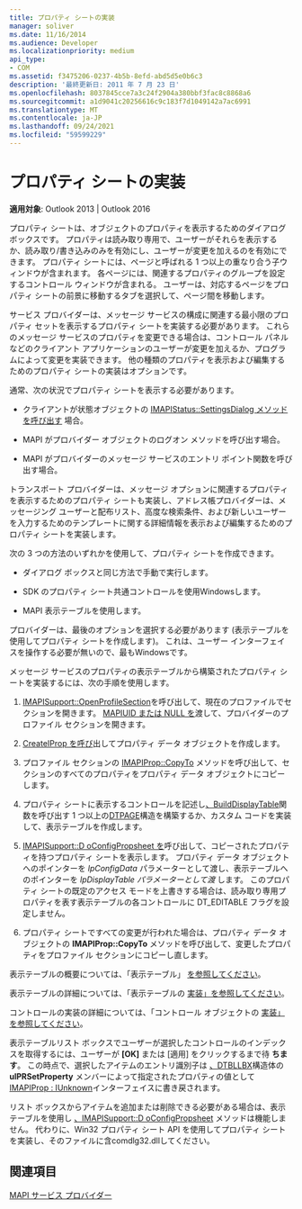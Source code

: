 ```yaml
---
title: プロパティ シートの実装
manager: soliver
ms.date: 11/16/2014
ms.audience: Developer
ms.localizationpriority: medium
api_type:
- COM
ms.assetid: f3475206-0237-4b5b-8efd-abd5d5e0b6c3
description: '最終更新日: 2011 年 7 月 23 日'
ms.openlocfilehash: 8037845cce7a3c24f2904a380bbf3fac8c8868a6
ms.sourcegitcommit: a1d9041c20256616c9c183f7d1049142a7ac6991
ms.translationtype: MT
ms.contentlocale: ja-JP
ms.lasthandoff: 09/24/2021
ms.locfileid: "59599229"
---
```

# <a name="property-sheet-implementation"></a>プロパティ シートの実装

  
  
**適用対象**: Outlook 2013 | Outlook 2016 
  
プロパティ シートは、オブジェクトのプロパティを表示するためのダイアログ ボックスです。 プロパティは読み取り専用で、ユーザーがそれらを表示するか、読み取り/書き込みのみを有効にし、ユーザーが変更を加えるのを有効にできます。 プロパティ シートには、ページと呼ばれる 1 つ以上の重なり合う子ウィンドウが含まれます。 各ページには、関連するプロパティのグループを設定するコントロール ウィンドウが含まれる。 ユーザーは、対応するページをプロパティ シートの前景に移動するタブを選択して、ページ間を移動します。
  
サービス プロバイダーは、メッセージ サービスの構成に関連する最小限のプロパティ セットを表示するプロパティ シートを実装する必要があります。 これらのメッセージ サービスのプロパティを変更できる場合は、コントロール パネルなどのクライアント アプリケーションのユーザーが変更を加えるか、プログラムによって変更を実装できます。 他の種類のプロパティを表示および編集するためのプロパティ シートの実装はオプションです。 
  
通常、次の状況でプロパティ シートを表示する必要があります。
  
- クライアントが状態オブジェクトの [IMAPIStatus::SettingsDialog メソッドを呼び出す](imapistatus-settingsdialog.md) 場合。 
    
- MAPI がプロバイダー オブジェクトのログオン メソッドを呼び出す場合。
    
- MAPI がプロバイダーのメッセージ サービスのエントリ ポイント関数を呼び出す場合。
    
トランスポート プロバイダーは、メッセージ オプションに関連するプロパティを表示するためのプロパティ シートも実装し、アドレス帳プロバイダーは、メッセージング ユーザーと配布リスト、高度な検索条件、および新しいユーザーを入力するためのテンプレートに関する詳細情報を表示および編集するためのプロパティ シートを実装します。
  
次の 3 つの方法のいずれかを使用して、プロパティ シートを作成できます。
  
- ダイアログ ボックスと同じ方法で手動で実行します。
    
- SDK のプロパティ シート共通コントロールを使用Windowsします。
    
- MAPI 表示テーブルを使用します。
    
プロバイダーは、最後のオプションを選択する必要があります (表示テーブルを使用してプロパティ シートを作成します)。 これは、ユーザー インターフェイスを操作する必要が無いので、最もWindowsです。 
  
メッセージ サービスのプロパティの表示テーブルから構築されたプロパティ シートを実装するには、次の手順を使用します。
  
1. [IMAPISupport::OpenProfileSection](imapisupport-openprofilesection.md)を呼び出して、現在のプロファイルでセクションを開きます。 [MAPIUID または NULL を](mapiuid.md)渡して、プロバイダーのプロファイル セクションを開きます。 
    
2. [CreateIProp を呼び](createiprop.md)出してプロパティ データ オブジェクトを作成します。 
    
3. プロファイル セクションの [IMAPIProp::CopyTo](imapiprop-copyto.md) メソッドを呼び出して、セクションのすべてのプロパティをプロパティ データ オブジェクトにコピーします。 
    
4. プロパティ シートに表示するコントロールを記述し[、BuildDisplayTable](builddisplaytable.md)関数を呼び出す 1 つ以上の[DTPAGE](dtpage.md)構造を構築するか、カスタム コードを実装して、表示テーブルを作成します。 
    
5. [IMAPISupport::D oConfigPropsheet を](imapisupport-doconfigpropsheet.md)呼び出して、コピーされたプロパティを持つプロパティ シートを表示します。 プロパティ データ オブジェクトへのポインターを  _lpConfigData_ パラメーターとして渡し、表示テーブルへのポインターを  _lpDisplayTable パラメーターとして渡_ します。 このプロパティ シートの既定のアクセス モードを上書きする場合は、読み取り専用プロパティを表す表示テーブルの各コントロールに DT_EDITABLE フラグを設定しません。 
    
6. プロパティ シートですべての変更が行われた場合は、プロパティ データ オブジェクトの **IMAPIProp::CopyTo** メソッドを呼び出して、変更したプロパティをプロファイル セクションにコピーし直します。 
    
表示テーブルの概要については、「表示テーブル」 [を参照してください](display-tables.md)。 
  
表示テーブルの詳細については、「表示テーブルの [実装」を参照してください](display-table-implementation.md)。 
  
コントロールの実装の詳細については、「コントロール オブジェクトの [実装」を参照してください](control-object-implementation.md)。
  
表示テーブルリスト ボックスでユーザーが選択したコントロールのインデックスを取得するには、ユーザーが **[OK]** または [適用] をクリックするまで待 **ちます**。 この時点で、選択したアイテムのエントリ識別子は [、DTBLLBX](dtbllbx.md)構造体の **ulPRSetProperty** メンバーによって指定されたプロパティの値として [IMAPIProp : IUnknown](imapipropiunknown.md)インターフェイスに書き戻されます。 
  
リスト ボックスからアイテムを追加または削除できる必要がある場合は、表示テーブルを使用し [、IMAPISupport::D oConfigPropsheet](imapisupport-doconfigpropsheet.md) メソッドは機能しません。 代わりに、Win32 プロパティ シート API を使用してプロパティ シートを実装し、そのファイルに含comdlg32.dllしてください。 
  
## <a name="see-also"></a>関連項目



[MAPI サービス プロバイダー](mapi-service-providers.md)

